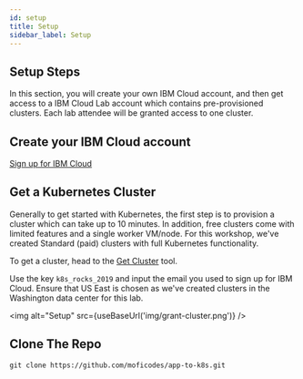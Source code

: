 ```yaml
---
id: setup
title: Setup
sidebar_label: Setup
---
```


## Setup Steps

In this section, you will create your own IBM Cloud account, and then get access to a IBM Cloud Lab account which contains pre-provisioned clusters. Each lab attendee will be granted access to one cluster.

## Create your IBM Cloud account <a id="create-your-ibm-cloud-account"></a>

​[Sign up for IBM Cloud​](https://ibm.biz/Bd2Lri)

## Get a Kubernetes Cluster <a id="get-a-kubernetes-cluster"></a>

Generally to get started with Kubernetes, the first step is to provision a cluster which can take up to 10 minutes. In addition, free clusters come with limited features and a single worker VM/node. For this workshop, we've created Standard \(paid\) clusters with full Kubernetes functionality.

To get a cluster, head to the [Get Cluster](https://app-to-k8s.mybluemix.net/) tool.

Use the key `k8s_rocks_2019` and input the email you used to sign up for IBM Cloud. Ensure that US East is chosen as we've created clusters in the Washington data center for this lab.

<img alt="Setup" src={useBaseUrl('img/grant-cluster.png')} />

## Clone The Repo

```text
git clone https://github.com/moficodes/app-to-k8s.git
```

